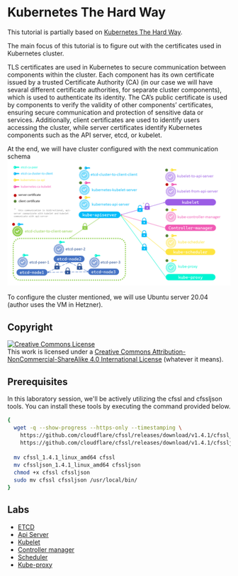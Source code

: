 # Kubernetes The Hard Way

This tutorial is partially based on [Kubernetes The Hard Way](https://github.com/kelseyhightower/kubernetes-the-hard-way).

The main focus of this tutorial is to figure out with the certificates used in Kubernetes cluster.

TLS certificates are used in Kubernetes to secure communication between components within the cluster. Each component has its own certificate issued by a trusted Certificate Authority (CA) (in our case we will have sevaral different certificate authorities, for separate cluster components), which is used to authenticate its identity. The CA’s public certificate is used by components to verify the validity of other components’ certificates, ensuring secure communication and protection of sensitive data or services. Additionally, client certificates are used to identify users accessing the cluster, while server certificates identify Kubernetes components such as the API server, etcd, or kubelet.

At the end, we will have cluster configured with the next communication schema
![image](./docs/img/schema.png "Comminucation schema")

To configure the cluster mentioned, we will use Ubuntu server 20.04 (author uses the VM in Hetzner).

## Copyright
<a rel="license" href="http://creativecommons.org/licenses/by-nc-sa/4.0/"><img alt="Creative Commons License" style="border-width:0" src="https://i.creativecommons.org/l/by-nc-sa/4.0/88x31.png" /></a><br />This work is licensed under a <a rel="license" href="http://creativecommons.org/licenses/by-nc-sa/4.0/">Creative Commons Attribution-NonCommercial-ShareAlike 4.0 International License</a> (whatever it means).

## Prerequisites
  
In this laboratory session, we'll be actively utilizing the cfssl and cfssljson tools. You can install these tools by executing the command provided below.
```bash
{
  wget -q --show-progress --https-only --timestamping \
    https://github.com/cloudflare/cfssl/releases/download/v1.4.1/cfssl_1.4.1_linux_amd64 \
    https://github.com/cloudflare/cfssl/releases/download/v1.4.1/cfssljson_1.4.1_linux_amd64

  mv cfssl_1.4.1_linux_amd64 cfssl
  mv cfssljson_1.4.1_linux_amd64 cfssljson
  chmod +x cfssl cfssljson
  sudo mv cfssl cfssljson /usr/local/bin/
}
```

## Labs
* [ETCD](./docs/00-etcd.md)
* [Api Server](./docs/01-api-server.md)
* [Kubelet](./docs/02-kubelet.md)
* [Controller manager](./docs/03-controller-manager.md)
* [Scheduler](./docs/06-scheduler.md)
* [Kube-proxy](./docs/07-kubeproxy.md)